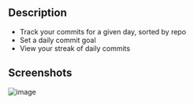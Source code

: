 ## Description
- Track your commits for a given day, sorted by repo
- Set a daily commit goal
- View your streak of daily commits

## Screenshots
![image](https://github.com/user-attachments/assets/68970437-3c38-4e52-b399-fdb4029fe678)
